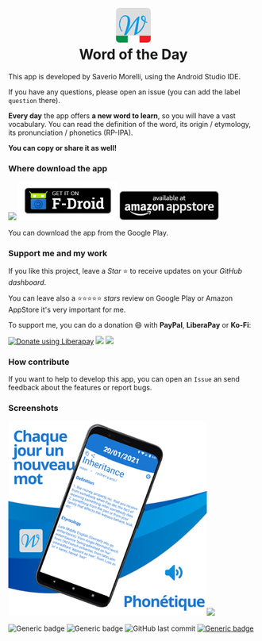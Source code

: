<h1 align="center">
    <br>
    <img width="70" src="images/icon.png" alt="CV Project icon" />
    <br>
	Word of the Day
    <br>
</h1>


This app is developed by Saverio Morelli, using the Android Studio IDE.

If you have any questions, please open an issue (you can add the label `question` there).

<b>Every day</b> the app offers <b>a new word to learn</b>, so you will have a vast vocabulary.
You can read the definition of the word, its origin / etymology, its pronunciation / phonetics (RP-IPA).

<b>You can copy or share it as well!</b>

### Where download the app

[<img src="images/googlePlayBadge.png" width="200px"></img>](https://play.google.com/store/apps/details?id=com.saverio.wordoftheday_it) [<img src="images/fDroidBadge.png" width="200px"></img>](https://f-droid.org/it/packages/com.saverio.wordoftheday_it/)  [<img src="images/amazonAppStoreBadge.png" width="200px"></img>](https://www.amazon.com/Word-day-Learn-word-every/dp/B09HPVKZD1/) 

You can download the app from the Google Play.

### Support me and my work

If you like this project, leave a *Star* ⭐ to receive updates on your *GitHub dashboard*.

You can leave also a ⭐⭐⭐⭐⭐ *stars* review on Google Play or Amazon AppStore it's very important for me.

To support me, you can do a donation :smile: with **PayPal**, **LiberaPay** or **Ko-Fi**:

<a href="https://liberapay.com/Sav22999/donate"><img alt="Donate using Liberapay" src="https://liberapay.com/assets/widgets/donate.svg"></a> [<img src="images/paypal.svg" width="160px"></img>](https://paypal.me/saveriomorelli) [<img src="https://cdn.ko-fi.com/cdn/kofi1.png?v=2" width="120px"></img>](https://ko-fi.com/R5R31UQ8G)

### How contribute

If you want to help to develop this app, you can open an `Issue` an send feedback about the features or report bugs.

### Screenshots

<img src="images/screenshots/1.png" width="200px"></img><img src="images/screenshots/2.png" width="200px"></img><img src="images/screenshots/3.png" width="200px"></img>


![Generic badge](https://img.shields.io/badge/built%20in-Android%20Studio-green.svg) ![Generic badge](https://img.shields.io/badge/developed%20in-Kotlin-blue.svg) ![GitHub last commit](https://img.shields.io/github/last-commit/Sav22999/sav-pdf-viewer-pro) [![Generic badge](https://img.shields.io/badge/developed%20by-Sav22999-lightgrey.svg)](https://saveriomorelli.com)
